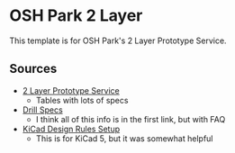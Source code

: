 # OSH Park 2 Layer

This template is for OSH Park's 2 Layer Prototype Service.

## Sources

- [2 Layer Prototype Service](https://docs.oshpark.com/services/two-layer/)
  - Tables with lots of specs
- [Drill Specs](https://docs.oshpark.com/submitting-orders/drill-specs/)
  - I think all of this info is in the first link, but with FAQ
- [KiCad Design Rules Setup](https://docs.oshpark.com/design-tools/kicad/kicad-design-rules/)
  - This is for KiCad 5, but it was somewhat helpful
